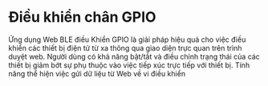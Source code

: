 # Điều khiển chân GPIO
Ứng dụng Web BLE điều Khiển GPIO là giải pháp hiệu quả cho việc điều khiển các thiết bị điện tử từ xa thông qua giao diện trực quan trên trình duyệt web. Người dùng có khả năng bật/tắt và điều chỉnh trạng thái của các thiết bị giảm bớt sự phụ thuộc vào việc tiếp xúc trực tiếp với thiết bị. Tính năng thể hiện việc gửi dữ liệu từ Web về vi điều khiển
